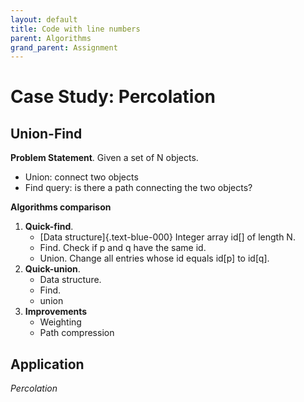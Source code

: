 ```yaml
---
layout: default
title: Code with line numbers
parent: Algorithms
grand_parent: Assignment
---
```


# Case Study: Percolation
## Union-Find
**Problem Statement**. Given a set of N objects.
* Union: connect two objects
* Find query: is there a path connecting the two objects?

**Algorithms comparison**
<ol>
<li>
<strong>Quick-find</strong>.
<ul>
<li>[Data structure]{.text-blue-000}
Integer array id[] of length N.</li>
<li>Find. Check if p and q have the same id.</li>
<li>Union. Change all entries whose id equals id[p] to id[q]. </li>
</ul>
</li>

<li>
<strong>Quick-union</strong>.
<ul>
<li>Data structure. </li>
<li>Find. </li>
<li>union </li>
</ul>
</li>

<li>
<strong>Improvements </strong>
<ul>
<li> Weighting  </li>
<li> Path compression  </li>
</ul>
</li>

</ol>

## Application
*Percolation*
